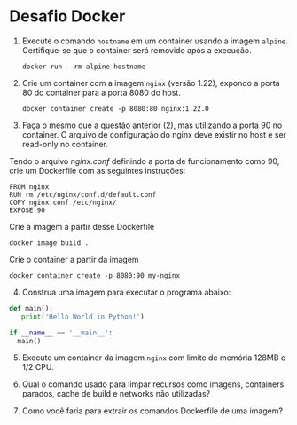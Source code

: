 # Desafio Docker

1. Execute o comando `hostname` em um container usando a imagem `alpine`. Certifique-se que o container será removido após a execução.

   ```
   docker run --rm alpine hostname
   ```

2. Crie um container com a imagem `nginx` (versão 1.22), expondo a porta 80 do container para a porta 8080 do host.

   ```
   docker container create -p 8080:80 nginx:1.22.0
   ```

3. Faça o mesmo que a questão anterior (2), mas utilizando a porta 90 no container. O arquivo de configuração do nginx deve existir no host e ser read-only no container.
  
  Tendo o arquivo *nginx.conf* definindo a porta de funcionamento como 90, crie um Dockerfile com as seguintes instruções:
  
  ```
  FROM nginx
  RUN rm /etc/nginx/conf.d/default.conf
  COPY nginx.conf /etc/nginx/
  EXPOSE 90
  ```
  Crie a imagem a partir desse Dockerfile
  
  ```
  docker image build .
  ```
  
  Crie o container a partir da imagem
  
  ```
  docker container create -p 8080:90 my-nginx
  ```

4. Construa uma imagem para executar o programa abaixo:

```python
def main():
   print('Hello World in Python!')

if __name__ == '__main__':
  main()
```

5. Execute um container da imagem `nginx` com limite de memória 128MB e 1/2 CPU.

6. Qual o comando usado para limpar recursos como imagens, containers parados, cache de build e networks não utilizadas?

7. Como você faria para extrair os comandos Dockerfile de uma imagem?

